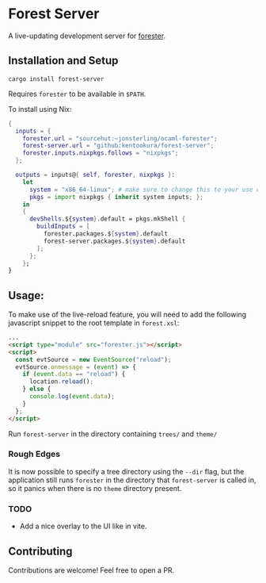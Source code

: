# Forest Server

A live-updating development server for [forester](https://git.sr.ht/~jonsterling/ocaml-forester).

## Installation and Setup

`cargo install forest-server`

Requires `forester` to be available in `$PATH`.

To install using Nix:

```nix
{
  inputs = {
    forester.url = "sourcehut:~jonsterling/ocaml-forester";
    forest-server.url = "github:kentookura/forest-server";
    forester.inputs.nixpkgs.follows = "nixpkgs";
  };

  outputs = inputs@{ self, forester, nixpkgs }:
    let
      system = "x86_64-linux"; # make sure to change this to your use case!
      pkgs = import nixpkgs { inherit system inputs; };
    in
    {
      devShells.${system}.default = pkgs.mkShell {
        buildInputs = [
          forester.packages.${system}.default
          forest-server.packages.${system}.default
        ];
      };
    };
}
```

## Usage:

To make use of the live-reload feature, you will need to add the following
javascript snippet to the root template in `forest.xsl`:

```html
...
<script type="module" src="forester.js"></script>
<script>
  const evtSource = new EventSource("reload");
  evtSource.onmessage = (event) => {
    if (event.data == "reload") {
      location.reload();
    } else {
      console.log(event.data);
    }
  };
</script>
```

Run `forest-server` in the directory containing `trees/` and `theme/`

### Rough Edges

It is now possible to specify a tree directory using the `--dir` flag, but
the application still runs `forester` in the directory that `forest-server` is called in, so
it panics when there is no `theme` directory present.

### TODO

- Add a nice overlay to the UI like in vite.

## Contributing

Contributions are welcome! Feel free to open a PR.

